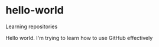 # hello-world
Learning repositories

Hello world. I'm trying to learn how to use GitHub effectively


